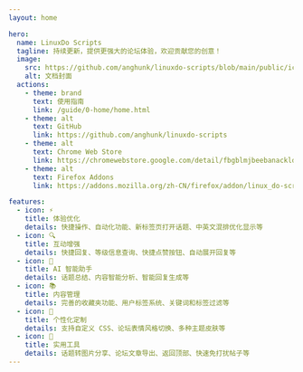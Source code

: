 ```yaml
---
layout: home

hero:
  name: LinuxDo Scripts
  tagline: 持续更新，提供更强大的论坛体验，欢迎贡献您的创意！
  image:
    src: https://github.com/anghunk/linuxdo-scripts/blob/main/public/icon/128.png?raw=true
    alt: 文档封面
  actions:
    - theme: brand
      text: 使用指南
      link: /guide/0-home/home.html
    - theme: alt
      text: GitHub
      link: https://github.com/anghunk/linuxdo-scripts
    - theme: alt
      text: Chrome Web Store
      link: https://chromewebstore.google.com/detail/fbgblmjbeebanackldpbmpacppflgmlj
    - theme: alt
      text: Firefox Addons
      link: https://addons.mozilla.org/zh-CN/firefox/addon/linux_do-scripts/

features:
  - icon: ⚡
    title: 体验优化
    details: 快捷操作、自动化功能、新标签页打开话题、中英文混排优化显示等
  - icon: 🔍
    title: 互动增强
    details: 快捷回复、等级信息查询、快捷点赞按钮、自动展开回复等
  - icon: 🤖
    title: AI 智能助手
    details: 话题总结、内容智能分析、智能回复生成等
  - icon: 📚
    title: 内容管理
    details: 完善的收藏夹功能、用户标签系统、关键词和标签过滤等
  - icon: 🎨
    title: 个性化定制
    details: 支持自定义 CSS、论坛表情风格切换、多种主题皮肤等
  - icon: 🔧
    title: 实用工具
    details: 话题转图片分享、论坛文章导出、返回顶部、快速免打扰帖子等
---
```


<style>
.VPHero .text {
  font-size: 18px;
}

.VPImage {
  border-radius: 50%;
}

:root {
  --vp-home-hero-name-color: transparent;
  --vp-home-hero-name-background: -webkit-linear-gradient(120deg, #bd34fe 30%, #41d1ff);
  --vp-home-hero-image-background-image: linear-gradient(-45deg, #bd34fe 50%, #47caff 50%);
  --vp-home-hero-image-filter: blur(40px);
}

@media (min-width: 640px) {
  :root {
    --vp-home-hero-image-filter: blur(56px);
  }
}

@media (min-width: 960px) {
  :root {
    --vp-home-hero-image-filter: blur(72px);
  }
  .clip {
    font-size:45px !important;
  }
  .tagline {
    font-size:20px !important;
  }
}
</style>